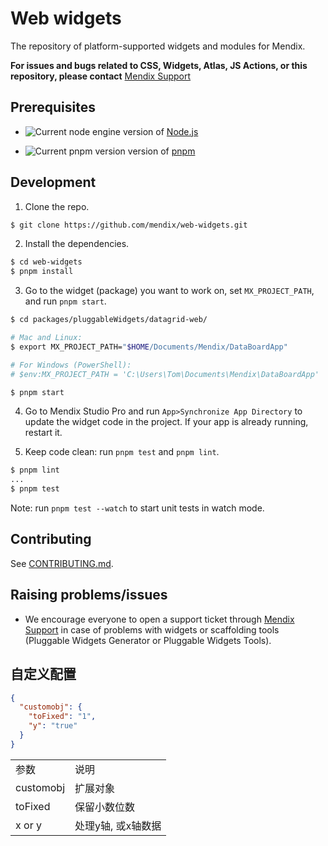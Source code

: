 # Web widgets

The repository of platform-supported widgets and modules for Mendix.

**For issues and bugs related to CSS, Widgets, Atlas, JS Actions, or this repository, please contact** [Mendix Support](https://support.mendix.com)

## Prerequisites

-   ![Current node engine](https://img.shields.io/badge/dynamic/json?url=https%3A%2F%2Fraw.githubusercontent.com%2Fmendix%2Fweb-widgets%2Fmain%2Fpackage.json&query=%24.engines.node&label=node&color=%23339933) version of [Node.js](https://nodejs.org/en/download)

-   ![Current pnpm version](https://img.shields.io/badge/dynamic/json?url=https%3A%2F%2Fraw.githubusercontent.com%2Fmendix%2Fweb-widgets%2Fmain%2Fpackage.json&query=%24.engines.pnpm&label=pnpm&color=%23f69220) version of [pnpm](https://pnpm.io/installation)

## Development

1. Clone the repo.

```sh
$ git clone https://github.com/mendix/web-widgets.git
```

2. Install the dependencies.

```sh
$ cd web-widgets
$ pnpm install
```

3. Go to the widget (package) you want to work on, set `MX_PROJECT_PATH`, and run `pnpm start`.

```sh
$ cd packages/pluggableWidgets/datagrid-web/

# Mac and Linux:
$ export MX_PROJECT_PATH="$HOME/Documents/Mendix/DataBoardApp"

# For Windows (PowerShell):
# $env:MX_PROJECT_PATH = 'C:\Users\Tom\Documents\Mendix\DataBoardApp'

$ pnpm start
```

4. Go to Mendix Studio Pro and run `App>Synchronize App Directory` to update the widget code in the project. If your app is already running, restart it.

5. Keep code clean: run `pnpm test` and `pnpm lint`.

```sh
$ pnpm lint
...
$ pnpm test
```

Note: run `pnpm test --watch` to start unit tests in watch mode.

## Contributing

See [CONTRIBUTING.md](https://github.com/mendix/web-widgets/blob/main/CONTRIBUTING.md).

## Raising problems/issues

-   We encourage everyone to open a support ticket through [Mendix Support](https://support.mendix.com) in case of problems with widgets or scaffolding tools (Pluggable Widgets Generator or Pluggable Widgets Tools).


## 自定义配置

```json
{
  "customobj": {
    "toFixed": "1",
    "y": "true"
  }
}
```
<table>
<tr>
<td>参数</td>
<td>说明</td>
</tr>
<tr>
<td>customobj</td>
<td>扩展对象</td>
</tr>
<tr>
<td>toFixed</td>
<td>保留小数位数</td>
</tr>
<tr>
<td>x or y</td>
<td>处理y轴, 或x轴数据</td>
</tr>
</table>